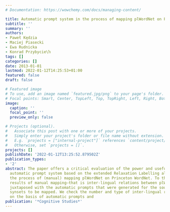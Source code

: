 ```yaml
---
# Documentation: https://wowchemy.com/docs/managing-content/

title: Automatic prompt system in the process of mapping plWordNet on Princeton WordNet
subtitle: ''
summary: ''
authors:
- Paweł Kędzia
- Maciej Piasecki
- Ewa Rudnicka
- Konrad Przybycie\ŉ
tags: []
categories: []
date: 2013-01-01
lastmod: 2022-01-12T14:25:53+01:00
featured: false
draft: false

# Featured image
# To use, add an image named `featured.jpg/png` to your page's folder.
# Focal points: Smart, Center, TopLeft, Top, TopRight, Left, Right, BottomLeft, Bottom, BottomRight.
image:
  caption: ''
  focal_point: ''
  preview_only: false

# Projects (optional).
#   Associate this post with one or more of your projects.
#   Simply enter your project's folder or file name without extension.
#   E.g. `projects = ["internal-project"]` references `content/project/deep-learning/index.md`.
#   Otherwise, set `projects = []`.
projects: []
publishDate: '2022-01-12T13:25:52.879502Z'
publication_types:
- '2'
abstract: The paper offers a critical evaluation of the power and usefulness of an
  automatic prompt system based on the extended Relaxation Labelling algorithm in
  the process of (manual) mapping plWordNet on Princeton WordNet. To this end the
  results of manual mapping–that is inter-lingual relations between plWN and PWN synsets–are
  juxtaposed with the automatic prompts that were generated for the source language
  synsets to be mapped. We check the number and type of inter-lingual relations introduced
  on the basis of automatic prompts and
publication: '*Cognitive Studies*'
---
```

